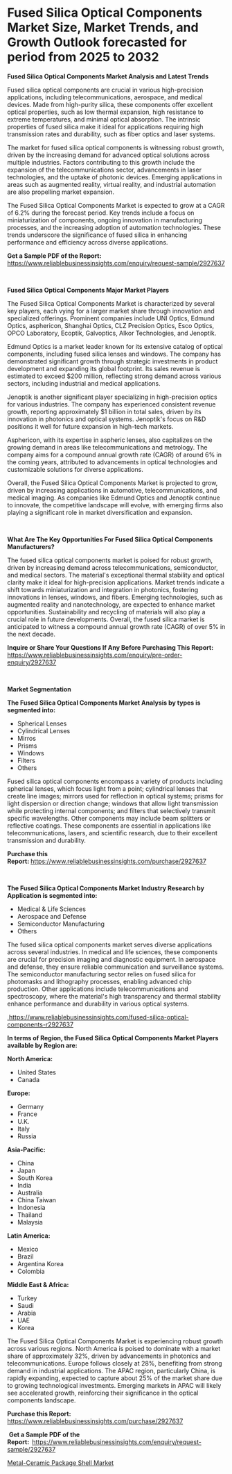 <p><h1>Fused Silica Optical Components Market Size, Market Trends, and Growth Outlook forecasted for period from 2025 to 2032</h1></p><p><strong>Fused Silica Optical Components Market Analysis and Latest Trends</strong></p>
<p><p>Fused silica optical components are crucial in various high-precision applications, including telecommunications, aerospace, and medical devices. Made from high-purity silica, these components offer excellent optical properties, such as low thermal expansion, high resistance to extreme temperatures, and minimal optical absorption. The intrinsic properties of fused silica make it ideal for applications requiring high transmission rates and durability, such as fiber optics and laser systems.</p><p>The market for fused silica optical components is witnessing robust growth, driven by the increasing demand for advanced optical solutions across multiple industries. Factors contributing to this growth include the expansion of the telecommunications sector, advancements in laser technologies, and the uptake of photonic devices. Emerging applications in areas such as augmented reality, virtual reality, and industrial automation are also propelling market expansion.</p><p>The Fused Silica Optical Components Market is expected to grow at a CAGR of 6.2% during the forecast period. Key trends include a focus on miniaturization of components, ongoing innovation in manufacturing processes, and the increasing adoption of automation technologies. These trends underscore the significance of fused silica in enhancing performance and efficiency across diverse applications.</p></p>
<p><strong>Get a Sample PDF of the Report:&nbsp;</strong> <a href="https://www.reliablebusinessinsights.com/enquiry/request-sample/2927637?utm_campaign=3004&utm_medium=2&utm_source=Github&utm_content=ia&utm_term=12032025&utm_id=fused-silica-optical-components">https://www.reliablebusinessinsights.com/enquiry/request-sample/2927637</a></p>
<p>&nbsp;</p>
<p><strong>Fused Silica Optical Components Major Market Players</strong></p>
<p><p>The Fused Silica Optical Components Market is characterized by several key players, each vying for a larger market share through innovation and specialized offerings. Prominent companies include UNI Optics, Edmund Optics, asphericon, Shanghai Optics, CLZ Precision Optics, Esco Optics, OPCO Laboratory, Ecoptik, Galvoptics, Alkor Technologies, and Jenoptik.</p><p>Edmund Optics is a market leader known for its extensive catalog of optical components, including fused silica lenses and windows. The company has demonstrated significant growth through strategic investments in product development and expanding its global footprint. Its sales revenue is estimated to exceed $200 million, reflecting strong demand across various sectors, including industrial and medical applications.</p><p>Jenoptik is another significant player specializing in high-precision optics for various industries. The company has experienced consistent revenue growth, reporting approximately $1 billion in total sales, driven by its innovation in photonics and optical systems. Jenoptik's focus on R&D positions it well for future expansion in high-tech markets.</p><p>Asphericon, with its expertise in aspheric lenses, also capitalizes on the growing demand in areas like telecommunications and metrology. The company aims for a compound annual growth rate (CAGR) of around 6% in the coming years, attributed to advancements in optical technologies and customizable solutions for diverse applications.</p><p>Overall, the Fused Silica Optical Components Market is projected to grow, driven by increasing applications in automotive, telecommunications, and medical imaging. As companies like Edmund Optics and Jenoptik continue to innovate, the competitive landscape will evolve, with emerging firms also playing a significant role in market diversification and expansion.</p></p>
<p>&nbsp;</p>
<p><strong>What Are The Key Opportunities For Fused Silica Optical Components Manufacturers?</strong></p>
<p><p>The fused silica optical components market is poised for robust growth, driven by increasing demand across telecommunications, semiconductor, and medical sectors. The material's exceptional thermal stability and optical clarity make it ideal for high-precision applications. Market trends indicate a shift towards miniaturization and integration in photonics, fostering innovations in lenses, windows, and fibers. Emerging technologies, such as augmented reality and nanotechnology, are expected to enhance market opportunities. Sustainability and recycling of materials will also play a crucial role in future developments. Overall, the fused silica market is anticipated to witness a compound annual growth rate (CAGR) of over 5% in the next decade.</p></p>
<p><strong>Inquire or Share Your Questions If Any Before Purchasing This Report:</strong> <a href="https://www.reliablebusinessinsights.com/enquiry/pre-order-enquiry/2927637?utm_campaign=3004&utm_medium=2&utm_source=Github&utm_content=ia&utm_term=12032025&utm_id=fused-silica-optical-components">https://www.reliablebusinessinsights.com/enquiry/pre-order-enquiry/2927637</a></p>
<p>&nbsp;</p>
<p><strong>Market Segmentation</strong></p>
<p><strong>The Fused Silica Optical Components Market Analysis by types is segmented into:</strong></p>
<p><ul><li>Spherical Lenses</li><li>Cylindrical Lenses</li><li>Mirros</li><li>Prisms</li><li>Windows</li><li>Filters</li><li>Others</li></ul></p>
<p><p>Fused silica optical components encompass a variety of products including spherical lenses, which focus light from a point; cylindrical lenses that create line images; mirrors used for reflection in optical systems; prisms for light dispersion or direction change; windows that allow light transmission while protecting internal components; and filters that selectively transmit specific wavelengths. Other components may include beam splitters or reflective coatings. These components are essential in applications like telecommunications, lasers, and scientific research, due to their excellent transmission and durability.</p></p>
<p><strong>Purchase this Report:&nbsp;</strong><a href="https://www.reliablebusinessinsights.com/purchase/2927637?utm_campaign=3004&utm_medium=2&utm_source=Github&utm_content=ia&utm_term=12032025&utm_id=fused-silica-optical-components">https://www.reliablebusinessinsights.com/purchase/2927637</a></p>
<p>&nbsp;</p>
<p><strong>The Fused Silica Optical Components Market Industry Research by Application is segmented into:</strong></p>
<p><ul><li>Medical & Life Sciences</li><li>Aerospace and Defense</li><li>Semiconductor Manufacturing</li><li>Others</li></ul></p>
<p><p>The fused silica optical components market serves diverse applications across several industries. In medical and life sciences, these components are crucial for precision imaging and diagnostic equipment. In aerospace and defense, they ensure reliable communication and surveillance systems. The semiconductor manufacturing sector relies on fused silica for photomasks and lithography processes, enabling advanced chip production. Other applications include telecommunications and spectroscopy, where the material's high transparency and thermal stability enhance performance and durability in various optical systems.</p></p>
<p><a href="https://www.reliablebusinessinsights.com/fused-silica-optical-components-r2927637?utm_campaign=3004&utm_medium=2&utm_source=Github&utm_content=ia&utm_term=12032025&utm_id=fused-silica-optical-components">&nbsp;https://www.reliablebusinessinsights.com/fused-silica-optical-components-r2927637</a></p>
<p><strong>In terms of Region, the Fused Silica Optical Components Market Players available by Region are:</strong></p>
<p>
    <p> <strong> North America: </strong>
        <ul>
            <li>United States</li>
            <li>Canada</li>
        </ul>
        </p> 
    <p> <strong> Europe: </strong>
        <ul>
            <li>Germany</li>
            <li>France</li>
            <li>U.K.</li>
            <li>Italy</li>
            <li>Russia</li>
        </ul>
        </p> 
    <p> <strong> Asia-Pacific: </strong>
        <ul>
            <li>China</li>
            <li>Japan</li>
            <li>South Korea</li>
            <li>India</li>
            <li>Australia</li>
            <li>China Taiwan</li>
            <li>Indonesia</li>
            <li>Thailand</li>
            <li>Malaysia</li>
        </ul>
        </p> 
    <p> <strong> Latin America: </strong>
        <ul>
            <li>Mexico</li>
            <li>Brazil</li>
            <li>Argentina Korea</li>
            <li>Colombia</li>
        </ul>
        </p> 
    <p> <strong> Middle East & Africa: </strong>
        <ul>
            <li>Turkey</li>
            <li>Saudi</li>
            <li>Arabia</li>
            <li>UAE</li>
            <li>Korea</li>
        </ul>
    </p>
    </p>
<p><p>The Fused Silica Optical Components Market is experiencing robust growth across various regions. North America is poised to dominate with a market share of approximately 32%, driven by advancements in photonics and telecommunications. Europe follows closely at 28%, benefiting from strong demand in industrial applications. The APAC region, particularly China, is rapidly expanding, expected to capture about 25% of the market share due to growing technological investments. Emerging markets in APAC will likely see accelerated growth, reinforcing their significance in the optical components landscape.</p></p>
<p><strong>Purchase this Report: </strong><a href="https://www.reliablebusinessinsights.com/purchase/2927637?utm_campaign=3004&utm_medium=2&utm_source=Github&utm_content=ia&utm_term=12032025&utm_id=fused-silica-optical-components">https://www.reliablebusinessinsights.com/purchase/2927637</a></p>
<p>&nbsp;<strong>Get a Sample PDF of the Report:&nbsp;&nbsp;</strong><a href="https://www.reliablebusinessinsights.com/enquiry/request-sample/2927637?utm_campaign=3004&utm_medium=2&utm_source=Github&utm_content=ia&utm_term=12032025&utm_id=fused-silica-optical-components">https://www.reliablebusinessinsights.com/enquiry/request-sample/2927637</a></p>
<p><strong></strong></p>
<p><p><a href="https://github.com/nibbsmantji/Market-Research-Report-List-1/blob/main/metal-ceramic-package-shell-market.md?utm_campaign=3004&utm_medium=2&utm_source=Github&utm_content=ia&utm_term=12032025&utm_id=fused-silica-optical-components">Metal-Ceramic Package Shell Market</a></p></p>